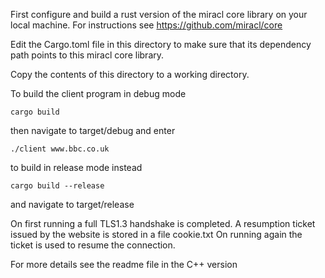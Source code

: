First configure and build a rust version of the miracl core library on your local machine. For instructions see https://github.com/miracl/core

Edit the Cargo.toml file in this directory to make sure that its dependency path points to this miracl core library.

Copy the contents of this directory to a working directory.

To build the client program in debug mode

	cargo build

then navigate to target/debug and enter

	./client www.bbc.co.uk

to build in release mode instead

	cargo build --release

and navigate to target/release

On first running a full TLS1.3 handshake is completed. A resumption ticket issued by the website is stored in a file cookie.txt
On running again the ticket is used to resume the connection.

For more details see the readme file in the C++ version
